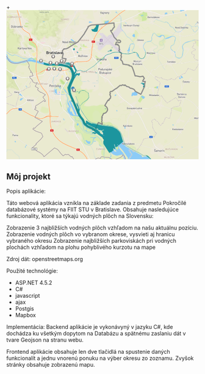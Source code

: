 +![Preview](/2016-11-25.png)

## Môj projekt
Popis aplikácie:

Táto webová aplikácia vznikla na základe zadania z predmetu Pokročilé databázové systémy na FIIT STU v Bratislave.
Obsahuje nasledujúce funkcionality, ktoré sa týkajú vodných plôch na Slovensku:

Zobrazenie 3 najbližších vodných plôch vzhľadom na našu aktuálnu pozíciu.
Zobrazenie vodných plôch vo vybranom okrese, vysvieti aj hranicu vybraného okresu
Zobrazenie najbližších parkoviskách pri vodných plochách vzhľadom na plohu pohyblivého kurzotu na mape

Zdroj dát:
openstreetmaps.org

Použité technológie:

- ASP.NET 4.5.2
- C#
- javascript
- ajax
- Postgis
- Mapbox

Implementácia:
Backend aplikácie je vykonávyný v jazyku C#, kde dochádza ku všetkým dopytom na Databázu a spätnému zaslaniu dát v tvare Geojson na stranu webu.

Frontend aplikácie obsahuje len dve tlačidlá na spustenie daných funkcionalít a jednu vnorenú ponuku na výber okresu zo zoznamu. Zvyšok stránky
obsahuje zobrazenú mapu.
